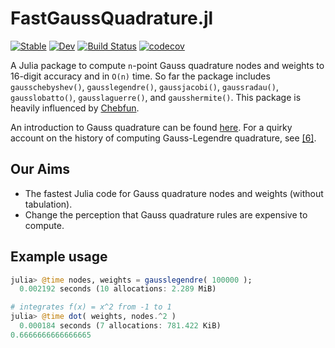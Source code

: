 FastGaussQuadrature.jl
=========
[![Stable](https://img.shields.io/badge/docs-stable-blue.svg)](https://JuliaApproximation.github.io/FastGaussQuadrature.jl/stable)
[![Dev](https://img.shields.io/badge/docs-dev-blue.svg)](https://JuliaApproximation.github.io/FastGaussQuadrature.jl/dev)
[![Build Status](https://github.com/JuliaApproximation/FastGaussQuadrature.jl/workflows/CI/badge.svg)](https://github.com/JuliaApproximation/FastGaussQuadrature.jl/actions)
[![codecov](https://codecov.io/gh/JuliaApproximation/FastGaussQuadrature.jl/branch/master/graph/badge.svg)](https://codecov.io/gh/JuliaApproximation/FastGaussQuadrature.jl)

A Julia package to compute `n`-point Gauss quadrature nodes and weights to 16-digit accuracy and in `O(n)` time.
So far the package includes `gausschebyshev()`, `gausslegendre()`, `gaussjacobi()`, `gaussradau()`, `gausslobatto()`, `gausslaguerre()`, and `gausshermite()`.
This package is heavily influenced by [Chebfun](http://www.chebfun.org).

An introduction to Gauss quadrature can be found [here](http://en.wikipedia.org/wiki/Gaussian_quadrature).
For a quirky account on the history of computing Gauss-Legendre quadrature, see [[6]](http://pi.math.cornell.edu/~ajt/papers/QuadratureEssay.pdf).

## Our Aims

* The fastest Julia code for Gauss quadrature nodes and weights (without tabulation).
* Change the perception that Gauss quadrature rules are expensive to compute.

## Example usage
```julia
julia> @time nodes, weights = gausslegendre( 100000 );
  0.002192 seconds (10 allocations: 2.289 MiB)

# integrates f(x) = x^2 from -1 to 1
julia> @time dot( weights, nodes.^2 )
  0.000184 seconds (7 allocations: 781.422 KiB)
0.6666666666666665
```
